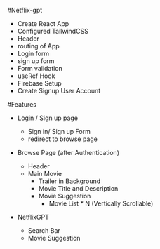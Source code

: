 #Netflix-gpt

- Create React App
- Configured TailwindCSS
- Header
- routing of App
- Login form
- sign up form
- Form validation
- useRef Hook
- Firebase Setup
- Create Signup User Account

#Features 

- Login / Sign up page
    - Sign in/ Sign up Form 
    - redirect to browse page
- Browse Page (after Authentication)
    - Header 
    - Main Movie
        - Trailer in Background
        - Movie Title and Description
        - Movie Suggestion 
            - Movie List * N (Vertically Scrollable)

- NetflixGPT 
    - Search Bar
    - Movie Suggestion